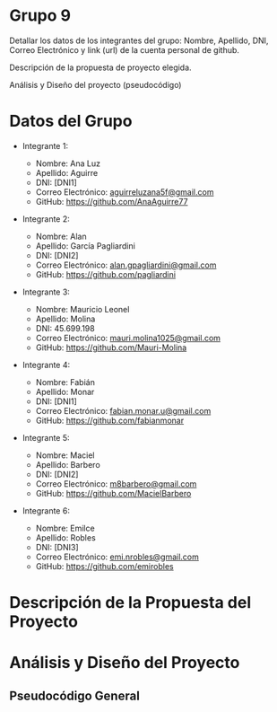 # Grupo 9

Detallar los datos de los integrantes del grupo: Nombre, Apellido, DNI, Correo Electrónico y link (url) de la cuenta personal de github.

Descripción de la propuesta de proyecto elegida.

Análisis y Diseño del proyecto (pseudocódigo)

# Datos del Grupo

- Integrante 1:
  - Nombre: Ana Luz 
  - Apellido: Aguirre
  - DNI: [DNI1]
  - Correo Electrónico: aguirreluzana5f@gmail.com
  - GitHub: https://github.com/AnaAguirre77

- Integrante 2:
  - Nombre: Alan 
  - Apellido: García Pagliardini
  - DNI: [DNI2]
  - Correo Electrónico: alan.gpagliardini@gmail.com
  - GitHub: https://github.com/pagliardini

- Integrante 3:
  - Nombre: Mauricio Leonel
  - Apellido: Molina
  - DNI: 45.699.198
  - Correo Electrónico: mauri.molina1025@gmail.com
  - GitHub: https://github.com/Mauri-Molina

- Integrante 4:
  - Nombre: Fabián 
  - Apellido: Monar
  - DNI: [DNI1]
  - Correo Electrónico: fabian.monar.u@gmail.com
  - GitHub: https://github.com/fabianmonar

- Integrante 5:
  - Nombre: Maciel 
  - Apellido: Barbero
  - DNI: [DNI2]
  - Correo Electrónico: m8barbero@gmail.com
  - GitHub: https://github.com/MacielBarbero

- Integrante 6:
  - Nombre: Emilce 
  - Apellido: Robles
  - DNI: [DNI3]
  - Correo Electrónico:  emi.nrobles@gmail.com
  - GitHub: https://github.com/emirobles  

# Descripción de la Propuesta del Proyecto

# Análisis y Diseño del Proyecto

## Pseudocódigo General
